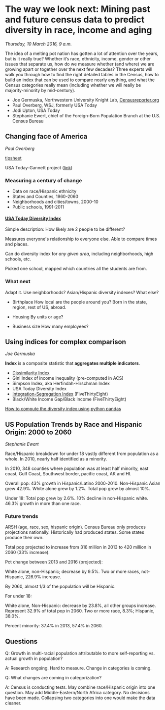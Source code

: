 # The way we look next: Mining past and future census data to predict diversity in race, income and aging

*Thursday, 10 March 2016, 9 a.m.*

The idea of a melting pot nation has gotten a lot of attention over the years, but is it really true? Whether it’s race, ethnicity, income, gender or other issues that separate us, how do we measure whether (and where) we are growing apart or together over the next few decades? Three experts will walk you through how to find the right detailed tables in the Census, how to build an index that can be used to compare nearly anything, and what the Census categories really mean (including whether we will really be majority-minority by mid-century).

* Joe Germuska, Northwestern University Knight Lab, [Censusreporter.org](https://censusreporter.org/)
* Paul Overberg, WSJ, formerly USA Today
* Jodi Upton, USA Today
* Stephanie Ewert, chief of the Foreign-Born Population Branch at the U.S. Census Bureau

## Changing face of America

*Paul Overberg*
 
[tipsheet](http://bit.ly/1W4N33k)

USA Today-Gannett project ([link](http://www.usatoday.com/topic/c9aea8ab-939a-4e71-b601-fe7164498251/changing-face-of-america/))

### Measuring a century of change

* Data on race/Hispanic ethnicity
* States and Counties, 1960-2060
* Neighborhoods and cities/towns, 2000-10
* Public schools, 1991-2011

#### [USA Today Diversity Index](http://bit.ly/1JmUpXt)

Simple description: How likely are 2 people to be different?

Measures everyone's relationship to everyone else. Able to compare times and places.

Can do diversity index for _any given area_, including neighborhoods, high schools, etc.

Picked one school, mapped which countries all the students are from.

### What next

Adapt it. Use neighborhoods? Asian/Hispanic diversity indexes? What else?

* Birthplace
How local are the people around you? Born in the state, region, rest of US, abroad.

* Housing
By units or age?

* Business size
How many employees?

## Using indices for complex comparison

*Joe Germuska*

**Index** is a composite statistic that **aggregates multiple indicators**.

* [Dissimilarity Index](https://en.wikipedia.org/wiki/Index_of_dissimilarity)
* Gini Index of income inequality (pre-computed in ACS)
* Simpson Index, aka Herfindah-Hirschman Index
* USA Today Diversity Index
* [Integration-Segregation Index](http://fivethirtyeight.com/features/the-most-diverse-cities-are-often-the-most-segregated/) (FiveThirtyEight)
* Black/White Income Gap/Black Income (FiveThirtyEight)

[How to compute the diversity index using python pandas](http://bit.ly/nicar16-diversity-index-pandas)

## US Population Trends by Race and Hispanic Origin: 2000 to 2060

*Stephanie Ewart*

Race/Hispanic breakdown for under 18 vastly different from population as a whole. In 2010, nearly half identified as a minority.

In 2010, 348 counties where population was at least half minority, east coast, Gulf Coast, Southwest border, pacific coast, AK and HI.

Overall pop: 43% growth in Hispanic/Latino 2000-2010. Non-Hispanic Asian grew 42.9%. White alone grew by 1.2%. Total pop grew by almost 10%.

Under 18: Total pop grew by 2.6%. 10% decline in non-Hispanic white. 46.3% growth in more than one race.

### Future trends

ARSH (age, race, sex, hispanic origin). Census Bureau only produces projections nationally. Historically had produced states. Some states produce their own.

Total pop projected to increase from 316 million in 2013 to 420 million in 2060 (33% increase).

Pct change between 2013 and 2016 (projected):

White alone, non-Hispanic; decrease by 9.5%. Two or more races, not-Hispanic, 226.9% increase.

By 2060, almost 1/3 of the population will be Hispanic.

For under 18:

White alone, Non-Hispanic: decrease by 23.8%, all other groups increase. Represent 32.9% of total pop in 2060. Two or more race, 8.3%; Hispanic, 38.0%.

Percent minority: 37.4% in 2013, 57.4% in 2060.

## Questions

Q: Growth in multi-racial population attributable to more self-reporting vs. actual growth in population?

A: Research ongoing. Hard to measure. Change in categories is coming.

Q: What changes are coming in categorization?

A: Census is conducting tests. May combine race/Hispanic origin into one question. May add Middle-Eastern/North Africa category. No decisions have been made. Collapsing two categories into one would make the data cleaner.